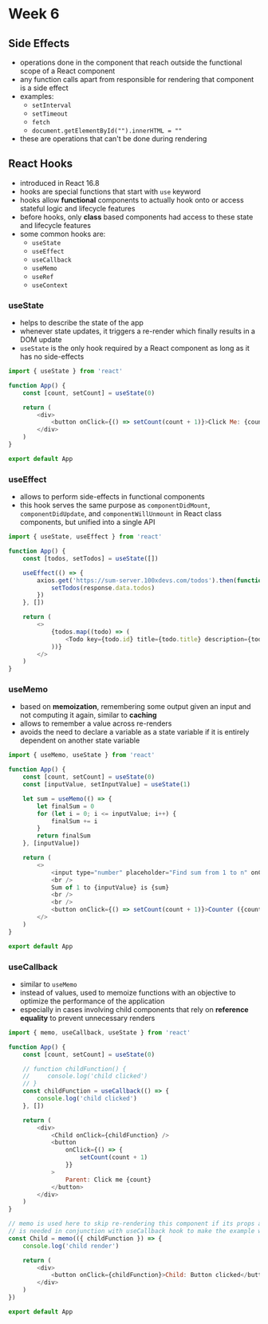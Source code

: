 # Week 6

## Side Effects

-   operations done in the component that reach outside the functional scope of a React component
-   any function calls apart from responsible for rendering that component is a side effect
-   examples:
    -   `setInterval`
    -   `setTimeout`
    -   `fetch`
    -   `document.getElementById("").innerHTML = ""`
-   these are operations that can't be done during rendering

## React Hooks

-   introduced in React 16.8
-   hooks are special functions that start with `use` keyword
-   hooks allow **functional** components to actually hook onto or access stateful logic and lifecycle features
-   before hooks, only **class** based components had access to these state and lifecycle features
-   some common hooks are:
    -   `useState`
    -   `useEffect`
    -   `useCallback`
    -   `useMemo`
    -   `useRef`
    -   `useContext`

### useState

-   helps to describe the state of the app
-   whenever state updates, it triggers a re-render which finally results in a DOM update
-   `useState` is the only hook required by a React component as long as it has no side-effects

```javascript
import { useState } from 'react'

function App() {
    const [count, setCount] = useState(0)

    return (
        <div>
            <button onClick={() => setCount(count + 1)}>Click Me: {count}</button>
        </div>
    )
}

export default App
```

### useEffect

-   allows to perform side-effects in functional components
-   this hook serves the same purpose as `componentDidMount`, `componentDidUpdate`, and `componentWillUnmount` in React class components, but unified into a single API

```javascript
import { useState, useEffect } from 'react'

function App() {
    const [todos, setTodos] = useState([])

    useEffect(() => {
        axios.get('https://sum-server.100xdevs.com/todos').then(function (response) {
            setTodos(response.data.todos)
        })
    }, [])

    return (
        <>
            {todos.map((todo) => (
                <Todo key={todo.id} title={todo.title} description={todo.description} />
            ))}
        </>
    )
}
```

### useMemo

-   based on **memoization**, remembering some output given an input and not computing it again, similar to **caching**
-   allows to remember a value across re-renders
-   avoids the need to declare a variable as a state variable if it is entirely dependent on another state variable

```javascript
import { useMemo, useState } from 'react'

function App() {
    const [count, setCount] = useState(0)
    const [inputValue, setInputValue] = useState(1)

    let sum = useMemo(() => {
        let finalSum = 0
        for (let i = 0; i <= inputValue; i++) {
            finalSum += i
        }
        return finalSum
    }, [inputValue])

    return (
        <>
            <input type="number" placeholder="Find sum from 1 to n" onChange={(e) => setInputValue(e.target.value)} />
            <br />
            Sum of 1 to {inputValue} is {sum}
            <br />
            <br />
            <button onClick={() => setCount(count + 1)}>Counter ({count})</button>
        </>
    )
}

export default App
```

### useCallback

-   similar to `useMemo`
-   instead of values, used to memoize functions with an objective to optimize the performance of the application
-   especially in cases involving child components that rely on **reference equality** to prevent unnecessary renders

```javascript
import { memo, useCallback, useState } from 'react'

function App() {
    const [count, setCount] = useState(0)

    // function childFunction() {
    //     console.log('child clicked')
    // }
    const childFunction = useCallback(() => {
        console.log('child clicked')
    }, [])

    return (
        <div>
            <Child onClick={childFunction} />
            <button
                onClick={() => {
                    setCount(count + 1)
                }}
            >
                Parent: Click me {count}
            </button>
        </div>
    )
}

// memo is used here to skip re-rendering this component if its props are unchanged
// is needed in conjunction with useCallback hook to make the example work
const Child = memo(({ childFunction }) => {
    console.log('child render')

    return (
        <div>
            <button onClick={childFunction}>Child: Button clicked</button>
        </div>
    )
})

export default App
```
